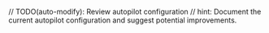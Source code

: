 // TODO(auto-modify): Review autopilot configuration
// hint: Document the current autopilot configuration and suggest potential improvements.

